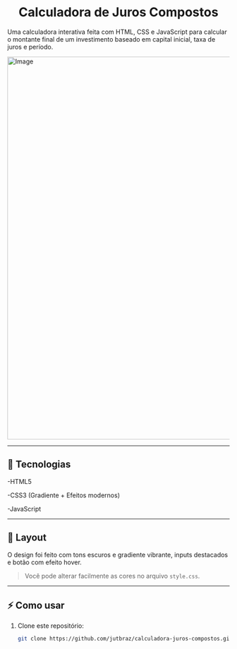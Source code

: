 <h1 align="center"> Calculadora de Juros Compostos </h1>

Uma calculadora interativa feita com HTML, CSS e JavaScript para calcular o montante final de um investimento baseado em capital inicial, taxa de juros e período.

<img width="1920" height="868" alt="Image" src="https://github.com/user-attachments/assets/2063d603-e9de-4d6a-9e0a-1b9dd7aa686b" />

---

## 🚀 Tecnologias
-HTML5

-CSS3 (Gradiente + Efeitos modernos)

-JavaScript

---

## 🎨 Layout
O design foi feito com tons escuros e gradiente vibrante, inputs destacados e botão com efeito hover.

> Você pode alterar facilmente as cores no arquivo `style.css`.

---

## ⚡ Como usar
1. Clone este repositório:
   ```bash
   git clone https://github.com/jutbraz/calculadora-juros-compostos.git
